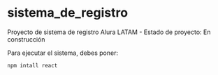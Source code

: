 <h1> sistema_de_registro </h1>
Proyecto de sistema de registro Alura LATAM
- Estado de proyecto: En construcción

Para ejecutar el sistema, debes poner:

```npm intall react```
